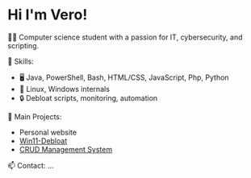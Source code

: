 # Hi I'm Vero!

👨‍💻 Computer science student with a passion for IT, cybersecurity, and scripting.

🔧 Skills:
- 🖥️ Java, PowerShell, Bash, HTML/CSS, JavaScript, Php, Python   
- 🐧 Linux, Windows internals  
- 🔒 Debloat scripts, monitoring, automation  

📌 Main Projects:
- Personal website  
- [Win11-Debloat](https://github.com/vero-sh/veroRepo/tree/main/Powershell%20%26%20Batch/Win11Debloat)  
- [CRUD Management System](https://github.com/vero-sh/veroRepo/tree/main/Java/GestionaleCRUD)  

📫 Contact: ...
